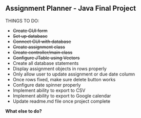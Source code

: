 ## Assignment Planner - Java Final Project

THINGS TO DO:

- ~~Create GUI form~~
- ~~Set up database~~
- ~~Connect GUI with database~~ 
- ~~Create assignment class~~
- ~~Create controller/main class~~ 
- ~~Configure JTable using Vectors~~
- Create all database statements
- Display assignment objects in rows properly
- Only allow user to update assignment or due date column
- Once rows fixed, make sure delete button works
- Configure date spinner properly
- Implement ability to export to CSV 
- Implement ability to export to Google calendar
- Update readme.md file once project complete

**What else to do?**
